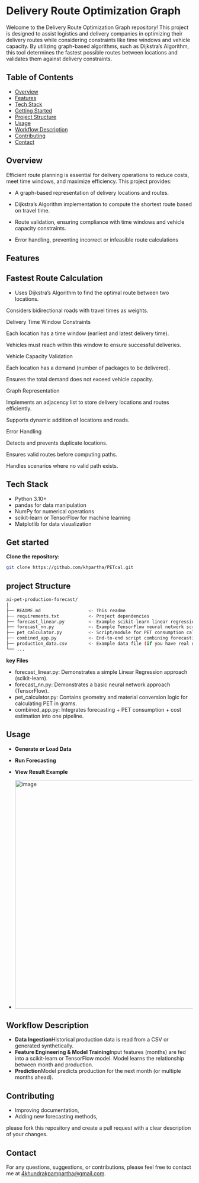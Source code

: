 # Delivery Route Optimization Graph

Welcome to the Delivery Route Optimization Graph repository! This project is designed to assist logistics and delivery companies in optimizing their delivery routes while considering constraints like time windows and vehicle capacity. By utilizing graph-based algorithms, such as Dijkstra’s Algorithm, this tool determines the fastest possible routes between locations and validates them against delivery constraints.

## Table of Contents

- [Overview](#overview)
- [Features](#features)
- [Tech Stack](#tech-stack)
- [Getting Started](#getting-started)
- [Project Structure](#project-structure)
- [Usage](#usage)
- [Workflow Description](#workflow-description)
- [Contributing](#contributing)
- [Contact](#contact)
 

## Overview

Efficient route planning is essential for delivery operations to reduce costs, meet time windows, and maximize efficiency. This project provides:

- A graph-based representation of delivery locations and routes.

- Dijkstra’s Algorithm implementation to compute the shortest route based on travel time.

- Route validation, ensuring compliance with time windows and vehicle capacity constraints.

- Error handling, preventing incorrect or infeasible route calculations

## Features

 ## Fastest Route Calculation

- Uses Dijkstra’s Algorithm to find the optimal route between two locations.

Considers bidirectional roads with travel times as weights.

Delivery Time Window Constraints

Each location has a time window (earliest and latest delivery time).

Vehicles must reach within this window to ensure successful deliveries.

Vehicle Capacity Validation

Each location has a demand (number of packages to be delivered).

Ensures the total demand does not exceed vehicle capacity.

Graph Representation

Implements an adjacency list to store delivery locations and routes efficiently.

Supports dynamic addition of locations and roads.

Error Handling

Detects and prevents duplicate locations.

Ensures valid routes before computing paths.

Handles scenarios where no valid path exists.


## Tech Stack

- Python 3.10+
- pandas for data manipulation
- NumPy for numerical operations
- scikit-learn or TensorFlow for machine learning
- Matplotlib for data visualization




## Get started

 **Clone the repository:**

   ```bash
   git clone https://github.com/khpartha/PETcal.git
 
```


## project Structure
 
   ```bash
  ai-pet-production-forecast/
│
├── README.md                  <- This readme
├── requirements.txt           <- Project dependencies
├── forecast_linear.py         <- Example scikit-learn linear regression script
├── forecast_nn.py             <- Example TensorFlow neural network script
├── pet_calculator.py          <- Script/module for PET consumption calculation
├── combined_app.py            <- End-to-end script combining forecasting & PET calculation
├── production_data.csv        <- Example data file (if you have real data)
└── ...
 
```
**key Files**
- forecast_linear.py: Demonstrates a simple Linear Regression approach (scikit-learn).
- forecast_nn.py: Demonstrates a basic neural network approach (TensorFlow).
- pet_calculator.py: Contains geometry and material conversion logic for calculating PET in grams.
- combined_app.py: Integrates forecasting + PET consumption + cost estimation into one pipeline.

## Usage
- **Generate or Load Data**
 
- **Run Forecasting**

- **View Result Example**
- <img width="618" alt="image" src="https://github.com/user-attachments/assets/16a92e45-2ebe-44eb-870e-876b562ac7ce" />




## Workflow Description

- **Data Ingestion**Historical production data is read from a CSV or generated synthetically.
- **Feature Engineering & Model Training**Input features (months) are fed into a scikit-learn or TensorFlow model.
Model learns the relationship between month and production.
- **Prediction**Model predicts production for the next month (or multiple months ahead).

## Contributing
- Improving documentation,
- Adding new forecasting methods,
  
please fork this repository and create a pull request with a clear description of your changes.

 

## Contact 
For any questions, suggestions, or contributions, please feel free to contact me at 4khundrakpampartha@gmail.com.




